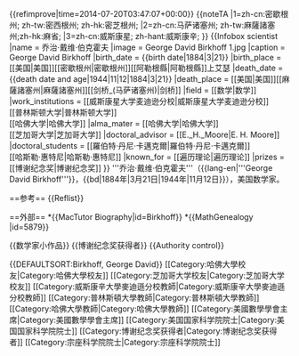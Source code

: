 {{refimprove|time=2014-07-20T03:47:07+00:00}}
{{noteTA
|1=zh-cn:密歇根州; zh-tw:密西根州; zh-hk:密芝根州;
|2=zh-cn:马萨诸塞州; zh-tw:麻薩諸塞州;zh-hk:麻省;
|3=zh-cn:威斯康星; zh-hant:威斯康辛;
}}
{{Infobox scientist
|name              = 乔治·戴维·伯克霍夫
|image             = George David Birkhoff 1.jpg
|caption           = George David Birkhoff
|birth_date        = {{birth date|1884|3|21}}
|birth_place       = [[美国|美国]][[密歇根州|密歇根州]][[阿勒根縣|阿勒根縣]]上艾瑟
|death_date        = {{death date and age|1944|11|12|1884|3|21}}
|death_place       = [[美国|美国]][[麻薩諸塞州|麻薩諸塞州]][[剑桥_(马萨诸塞州)|剑桥]]
|field             = [[数学|数学]]
|work_institutions = [[威斯康星大学麦迪逊分校|威斯康星大学麦迪逊分校]]<br>[[普林斯顿大学|普林斯顿大学]]<br>[[哈佛大学|哈佛大学]]
|alma_mater        = [[哈佛大学|哈佛大学]]<br />[[芝加哥大学|芝加哥大学]]
|doctoral_advisor  = [[E._H._Moore|E. H. Moore]]
|doctoral_students = [[羅伯特·丹尼·卡邁克爾|羅伯特·丹尼·卡邁克爾]]<br>[[哈斯勒·惠特尼|哈斯勒·惠特尼]]
|known_for         = [[遍历理论|遍历理论]]
|prizes            = [[博谢纪念奖|博谢纪念奖]]
}}
'''乔治·戴维·伯克霍夫'''（{{lang-en|'''George David Birkhoff'''}}，{{bd|1884年|3月21日|1944年|11月12日}}），美国数学家。

==参考==
{{Reflist}}

==外部==
*{{MacTutor Biography|id=Birkhoff}}
*{{MathGenealogy |id=5879}}

{{数学家小作品}}
{{博谢纪念奖获得者}}
{{Authority control}}

{{DEFAULTSORT:Birkhoff, George David}}
[[Category:哈佛大學校友|Category:哈佛大學校友]]
[[Category:芝加哥大学校友|Category:芝加哥大学校友]]
[[Category:威斯康辛大學麥迪遜分校教師|Category:威斯康辛大學麥迪遜分校教師]]
[[Category:普林斯頓大學教師|Category:普林斯頓大學教師]]
[[Category:哈佛大學教師|Category:哈佛大學教師]]
[[Category:美國數學學會主席|Category:美國數學學會主席]]
[[Category:美国国家科学院院士|Category:美国国家科学院院士]]
[[Category:博谢纪念奖获得者|Category:博谢纪念奖获得者]]
[[Category:宗座科学院院士|Category:宗座科学院院士]]